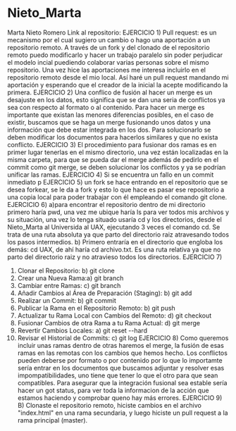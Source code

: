 # Nieto_Marta
Marta Nieto Romero
Link al repositorio: 
EJERCICIO 1) Pull request: es un mecanismo por el cual sugiero un cambio o hago una aportación a un repositorio remoto. A través de un fork y del clonado de el repositorio remoto puedo modificarlo y hacer un trabajo paralelo sin poder perjudicar el modelo incial puediendo colaborar varias personas sobre el mismo repositorio. Una vez hice las aportaciones me interesa incluirlo en el repositorio remoto desde el mio local. Así haré un pull request mandando mi aportación y esperando que el creador de la inicial la acepte modificando la primera.
EJERCICIO 2) Una conflico de fusión al hacer un merge es un desajuste en los datos, esto significa que se dan una seria de conflictos ya sea con respecto al formato o al contenido. Para hacer un merge es importante que existan las menores diferencias posibles, en el caso de existir, buscamos que se haga un merge fusionando unos datos y una información que debe estar integrada en los dos. Para solucionarlo se deben modificar los documentos para hacerlos similares y que no exista conflicto.
EJERCICIO 3) El procedimiento para fusionar dos ramas es en primer lugar tenerlas en el mismo directorio, una vez están localizadas en la misma carpeta, para que se pueda dar el merge además de pedirlo en el commit como git merge, se deben solucionar los conflictos y ya se podrían unificar las ramas.
EJERCICIO 4) Si se encuentra un fallo en un commit inmediato p
EJERCICIO 5) un fork se hace entrando en el repositorio que se desea forkear, se le da a fork y esto lo que hace es pasar ese repositorio a una copia local para poder trabajar con él empleando el comando git clone.
EJERCICIO 6) a)para encontrar el repositorio dentro de mi directorio primero haría pwd, una vez me ubique haría ls para ver todos mis archivos y su situación, una vez lo tenga situado usaría cd y los directorios, desde el Nieto_Marta al Universida al UAX, ejecutando 3 veces el comando cd. Se trata de una ruta absoluta ya que parto del directorio raiz atravesando todos los pasos intermedios.
             b) Primero entraría en el directorio que engloba los demás: cd UAX, de ahí haría cd archivo.txt. Es una ruta relativa ya que no parto del directorio raiz y no atravieso todos los directorios.
EJERCICIO 7) 
1) Clonar el Repositorio: b) git clone
2) Crear una Nueva Rama:a) git branch
3) Cambiar entre Ramas: c) git branch
4) Añadir Cambios al Área de Preparación (Staging): b) git add
5) Realizar un Commit: b) git commit
6) Publicar la Rama en el Repositorio Remoto: b) git push
7) Actualizar tu Rama Local con Cambios del Remoto: d) git checkout
8) Fusionar Cambios de otra Rama a tu Rama Actual: d) git merge
9) Revertir Cambios Locales: a) git reset --hard
10) Revisar el Historial de Commits: c) git log
EJERCICIO 8) Como queremos incluir unas ramas dentro de otras haremos el merge, la fusión de esas ramas en las remotas con los cambios que hemos hecho. Los conflictos pueden deberse por formato o por contenido por lo que lo importamte sería entrar en los documentos que buscamos adjuntar y resolver esas impompatibilidades, uno tiene que tener lo que el otro para que sean compatibles. Para asegurar que la integración fusional sea estable sería hacer un got status, para ver toda la informacion de la acción que estamos haciendo y comprobar queno hay más errores.
EJERCICIO 9) B) Clonaste el repositorio remoto, hiciste cambios en el archivo "index.html" en una rama secundaria, y luego hiciste un pull request a la rama principal (master).
